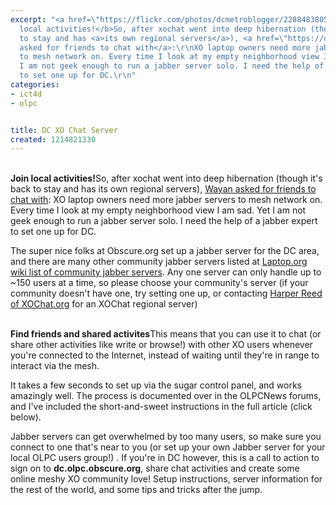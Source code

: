 ```yaml
---
excerpt: "<a href=\"https://flickr.com/photos/dcmetroblogger/2288483805/\"></a><br><b>Join
  local activities!</b>So, after xochat went into deep hibernation (though it's back
  to stay and has <a>its own regional servers</a>), <a href=\"https://olpcnews.com/forum/index.php?topic=2434.0\">Wayan
  asked for friends to chat with</a>:\r\nXO laptop owners need more jabber servers
  to mesh network on. Every time I look at my empty neighborhood view I am sad.  Yet
  I am not geek enough to run a jabber server solo. I need the help of a jabber expert
  to set one up for DC.\r\n"
categories:
- ict4d
- olpc


title: DC XO Chat Server
created: 1214821330
---
```

<a href="https://flickr.com/photos/dcmetroblogger/2288483805/"></a><br><b>Join local activities!</b>So, after xochat went into deep hibernation (though it's back to stay and has <a>its own regional servers</a>), <a href="https://olpcnews.com/forum/index.php?topic=2434.0">Wayan asked for friends to chat with</a>:
XO laptop owners need more jabber servers to mesh network on. Every time I look at my empty neighborhood view I am sad.  Yet I am not geek enough to run a jabber server solo. I need the help of a jabber expert to set one up for DC.
<!--break-->
<p>The super nice folks at Obscure.org set up a jabber server for the DC area, and there are many other community jabber servers listed at <a href="https://wiki.laptop.org/go/Community_Jabber_Servers">Laptop.org wiki list of community jabber servers</a>.  Any one server can only handle up to ~150 users at a time, so please choose your community's server (if your community doesn't have one, try setting one up, or contacting <a href="https://wiki.laptop.org/go/User:HarperReed">Harper Reed of XOChat.org</a> for an XOChat regional server)</p>

<a href="https://flickr.com/photos/dcmetroblogger/2157269860/"></a><br><b>Find friends and shared activites</b>This means that you can use it to chat (or share other activities like write or browse!) with other XO users whenever you're connected to the Internet, instead of waiting until they're in range to interact via the mesh.

<p>It takes a few seconds to set up via the sugar control panel, and works amazingly well.  The process is documented over in the <a>OLPCNews forums</a>, and I've included the short-and-sweet instructions in the full article (click below).</p>

<p>Jabber servers can get overwhelmed by too many users, so make sure you connect to one that's near to you (or set up your own Jabber server for your local OLPC users group!) .  If you're in DC however, this is a call to action to sign on to <b>dc.olpc.obscure.org</b>, share chat activities and create some online meshy XO community love!  Setup instructions, server information for the rest of the world, and some tips and tricks after the jump.</p>
